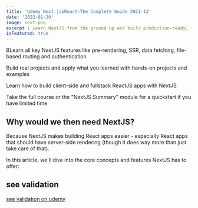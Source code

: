 ```yaml
---
title: 'Udemy Next.js&React–The Complete Guide 2021-12'
date: '2022-01-30'
image: next.png
excerpt : Learn NextJS from the ground up and build production-ready, fullstack ReactJS apps with the NextJS framework!.
isFeatured: true
--- 
```


BLearn all key NextJS features like pre-rendering, SSR, data fetching, file-based routing and authentication

Build real projects and apply what you learned with hands-on projects and examples

Learn how to build client-side and fullstack ReactJS apps with NextJS

Take the full course or the "NextJS Summary" module for a quickstart if you have limited time
 ## Why would we then need NextJS?

Because NextJS makes building React apps easier - especially React apps that should have server-side rendering (though it does way more than just take care of that).

In this article, we'll dive into the core concepts and features NextJS has to offer:

## see validation

[see validation on udemy](https://downloadly.ir/elearning/video-tutorials/nextjs-react-the-complete-guide/)


